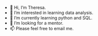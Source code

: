 - 👋 Hi, I’m Theresa. 
- 👀 I’m interested in learning data analysis. 
- 🌱 I’m currently learning python and SQL. 
- 💞️ I’m looking for a mentor. 
- 📫 Please feel free to email me. 

<!---
tphiyo/tphiyo is a ✨ special ✨ repository because its `README.md` (this file) appears on your GitHub profile.
You can click the Preview link to take a look at your changes.
--->
